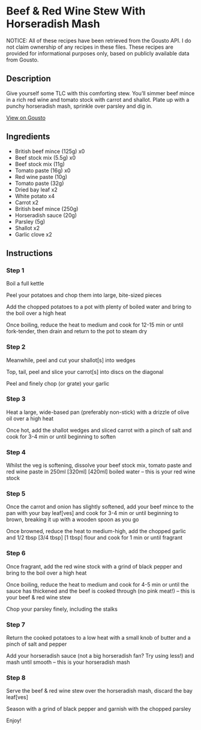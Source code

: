 # Beef & Red Wine Stew With Horseradish Mash

NOTICE: All of these recipes have been retrieved from the Gousto API. I do not claim ownership of any recipes in these files. These recipes are provided for informational purposes only, based on publicly available data from Gousto.

## Description

Give yourself some TLC with this comforting stew. You’ll simmer beef mince in a rich red wine and tomato stock with carrot and shallot. Plate up with a punchy horseradish mash, sprinkle over parsley and dig in.

[View on Gousto](https://www.gousto.co.uk/recipes/cookbook/beef-red-wine-stew-with-horseradish-mash)

## Ingredients

- British beef mince (125g) x0
- Beef stock mix (5.5g) x0
- Beef stock mix (11g)
- Tomato paste (16g) x0
- Red wine paste (10g)
- Tomato paste (32g)
- Dried bay leaf x2
- White potato x4
- Carrot x2
- British beef mince (250g)
- Horseradish sauce (20g)
- Parsley (5g)
- Shallot x2
- Garlic clove x2

## Instructions


### Step 1

Boil a full kettle

Peel your potatoes and chop them into large, bite-sized pieces

Add the chopped potatoes to a pot with plenty of boiled water and bring to the boil over a high heat

Once boiling, reduce the heat to medium and cook for 12-15 min or until fork-tender, then drain and return to the pot to steam dry


### Step 2

Meanwhile, peel and cut your shallot[s] into wedges

Top, tail, peel and slice your carrot[s] into discs on the diagonal

Peel and finely chop (or grate) your garlic


### Step 3

Heat a large, wide-based pan (preferably non-stick) with a drizzle of olive oil over a high heat

Once hot, add the shallot wedges and sliced carrot with a pinch of salt and cook for 3-4 min or until beginning to soften


### Step 4

Whilst the veg is softening, dissolve your beef stock mix, tomato paste and red wine paste in 250ml <span class="text-purple">[320ml]</span> <span class="text-danger">[420ml]</span> boiled water – this is your red wine stock


### Step 5

Once the carrot and onion has slightly softened, add your beef mince to the pan with your bay leaf[ves] and cook for 3-4 min or until beginning to brown, breaking it up with a wooden spoon as you go

Once browned, reduce the heat to medium-high, add the chopped garlic and 1/2 tbsp <span class="text-purple">[3/4 tbsp]</span> <span class="text-danger">[1 tbsp]</span> flour and cook for 1 min or until fragrant


### Step 6

Once fragrant, add the red wine stock with a grind of black pepper and bring to the boil over a high heat

Once boiling, reduce the heat to medium and cook for 4-5 min or until the sauce has thickened and the beef is cooked through (no pink meat!) – this is your beef & red wine stew

Chop your parsley finely, including the stalks


### Step 7

Return the cooked potatoes to a low heat with a small knob of butter and a pinch of salt and pepper

Add your horseradish sauce (not a big horseradish fan? Try using less!) and mash until smooth – this is your horseradish mash

### Step 8

Serve the beef & red wine stew over the horseradish mash, discard the bay leaf[ves]

Season with a grind of black pepper and garnish with the chopped parsley

Enjoy!

